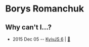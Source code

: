 # Borys Romanchuk

## Why can&#39;t I…?
- 2015 Dec 05 -- [KyivJS 6](https://www.youtube.com/watch?v=E0oIKEpOs58)  | [:notebook:](https://docs.google.com/presentation/d/1U8r--zX0asyRKv0aH51L0354hQD2wt2xMAfCSH0X7KA/edit)  
